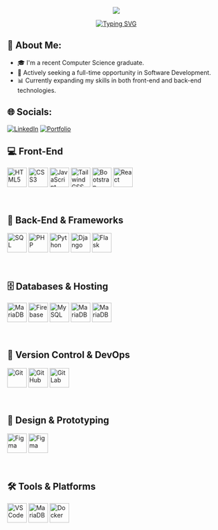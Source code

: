 <!-- HERO BANNER -->
<p align="center">
  <img src="https://capsule-render.vercel.app/api?type=waving&color=0:fc7303,100:ffb347&height=200&section=header&text=Hi%20There!%20I'm%20John%20Patrick%20Marasigan%20👨‍💻&fontSize=30&animation=fadeIn&fontColor=ffffff"/>
</p>

<div align="center">
  <a href="https://git.io/typing-svg">
    <img src="https://readme-typing-svg.herokuapp.com?font=Fira+Code&pause=1000&width=435&lines=Aspiring+Full+Stack+Developer+%7C+Software+Engineer;I+am+a+Computer+Science+Graduate;Passionate+about+Learning+New+Technologies;Building+Clean+and+Responsive+Web+Apps" alt="Typing SVG" />
  </a>
</div>

## 🚀 About Me:
- 🎓 I'm a recent Computer Science graduate.
- 💼 Actively seeking a full-time opportunity in Software Development.
- 📊 Currently expanding my skills in both front-end and back-end technologies.

## 🌐 Socials:
[![LinkedIn](https://img.shields.io/badge/LinkedIn-%230077B5.svg?&logo=linkedin&logoColor=white)](https://www.linkedin.com/in/jpmaradev/)
[![Portfolio](https://img.shields.io/badge/Portfolio-%2300aaff.svg?&logo=portfolio&logoColor=white)](https://personal-portfolio-orcin-two.vercel.app)


<h2>💻 Front-End</h2>
<p align="left">
  <img src="https://cdn.jsdelivr.net/gh/devicons/devicon/icons/html5/html5-original.svg" alt="HTML5" width="45" height="45"/>
  <img src="https://cdn.jsdelivr.net/gh/devicons/devicon/icons/css3/css3-original.svg" alt="CSS3" width="45" height="45"/>
  <img src="https://cdn.jsdelivr.net/gh/devicons/devicon/icons/javascript/javascript-original.svg" alt="JavaScript" width="45" height="45"/>
  <img src="https://cdn.jsdelivr.net/gh/devicons/devicon/icons/tailwindcss/tailwindcss-original.svg" alt="Tailwind CSS" width="45" height="45"/>
  <img src="https://cdn.jsdelivr.net/gh/devicons/devicon/icons/bootstrap/bootstrap-original.svg" alt="Bootstrap" width="45" height="45"/>
  <img src="https://cdn.jsdelivr.net/gh/devicons/devicon/icons/react/react-original.svg" alt="React" width="45" height="45"/>
</p>
<br>

<h2>🧱 Back-End & Frameworks</h2>
<p align="left">
  <img src="https://cdn.jsdelivr.net/gh/devicons/devicon/icons/sql/sql-original.svg" alt="SQL" width="45" height="45"/>
  <img src="https://cdn.jsdelivr.net/gh/devicons/devicon/icons/php/php-original.svg" alt="PHP" width="45" height="45"/>
  <img src="https://cdn.jsdelivr.net/gh/devicons/devicon/icons/python/python-original.svg" alt="Python" width="45" height="45"/>
  <img src="https://cdn.jsdelivr.net/gh/devicons/devicon/icons/django/django-plain.svg" alt="Django" width="45" height="45"/>
  <img src="https://cdn.jsdelivr.net/gh/devicons/devicon/icons/flask/flask-original.svg" alt="Flask" width="45" height="45"/>
</p>
<br>

<h2>🗄️ Databases & Hosting</h2>
<p align="left">
  <img src="https://cdn.jsdelivr.net/gh/devicons/devicon/icons/postgresql/postgresql-original.svg" alt="MariaDB" width="45" height="45"/>
  <img src="https://cdn.jsdelivr.net/gh/devicons/devicon/icons/firebase/firebase-plain.svg" alt="Firebase" width="45" height="45"/>
  <img src="https://cdn.jsdelivr.net/gh/devicons/devicon/icons/mysql/mysql-original.svg" alt="MySQL" width="45" height="45"/>
  <img src="https://cdn.jsdelivr.net/gh/devicons/devicon/icons/mariadb/mariadb-original.svg" alt="MariaDB" width="45" height="45"/>
    <img src="https://cdn.jsdelivr.net/gh/devicons/devicon/icons/supabase/supabase-original.svg" alt="MariaDB" width="45" height="45"/>
</p>
<br>

<h2>🔧 Version Control & DevOps</h2>
<p align="left">
  <img src="https://cdn.jsdelivr.net/gh/devicons/devicon/icons/git/git-original.svg" alt="Git" width="45" height="45"/>
  <img src="https://cdn.jsdelivr.net/gh/devicons/devicon/icons/github/github-original.svg" alt="GitHub" width="45" height="45"/>
  <img src="https://cdn.jsdelivr.net/gh/devicons/devicon/icons/gitlab/gitlab-original.svg" alt="GitLab" width="45" height="45"/>
</p>
<br>

<h2>🎨 Design & Prototyping</h2>
<p align="left">
  <img src="https://cdn.jsdelivr.net/gh/devicons/devicon/icons/figma/figma-original.svg" alt="Figma" width="45" height="45"/>
  <img src="https://cdn.jsdelivr.net/gh/devicons/devicon/icons/figma/canva-original.svg" alt="Figma" width="45" height="45"/>
</p>
<br>

<h2>🛠️ Tools & Platforms</h2>
<p align="left">
  <img src="https://cdn.jsdelivr.net/gh/devicons/devicon/icons/vscode/vscode-original.svg" alt="VSCode" width="45" height="45"/>
  <img src="https://cdn.jsdelivr.net/gh/devicons/devicon/icons/vercel/vercel-original.svg" alt="MariaDB" width="45" height="45"/>
  <img src="https://cdn.jsdelivr.net/gh/devicons/devicon/icons/docker/docker-original.svg" alt="Docker" width="45" height="45"/>
</p>
<br>


